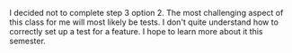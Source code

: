 I decided not to complete step 3 option 2. The most challenging aspect of this class for me will most likely be tests. I don't quite understand how to correctly set up a test for a feature. I hope to learn more about it this semester.
